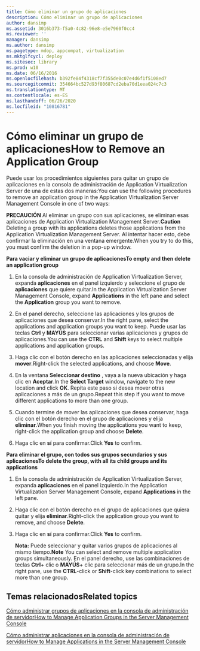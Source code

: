 ```yaml
---
title: Cómo eliminar un grupo de aplicaciones
description: Cómo eliminar un grupo de aplicaciones
author: dansimp
ms.assetid: 3016b373-f5a0-4c82-96e8-e5e7960f0cc4
ms.reviewer: ''
manager: dansimp
ms.author: dansimp
ms.pagetype: mdop, appcompat, virtualization
ms.mktglfcycl: deploy
ms.sitesec: library
ms.prod: w10
ms.date: 06/16/2016
ms.openlocfilehash: b392fe84f4318cf7f355de0c07e4d6f1f5108ed7
ms.sourcegitcommit: 354664bc527d93f80687cd2eba70d1eea024c7c3
ms.translationtype: MT
ms.contentlocale: es-ES
ms.lasthandoff: 06/26/2020
ms.locfileid: "10816781"
---
```

# <span data-ttu-id="64d8a-103">Cómo eliminar un grupo de aplicaciones</span><span class="sxs-lookup"><span data-stu-id="64d8a-103">How to Remove an Application Group</span></span>


<span data-ttu-id="64d8a-104">Puede usar los procedimientos siguientes para quitar un grupo de aplicaciones en la consola de administración de Application Virtualization Server de una de estas dos maneras:</span><span class="sxs-lookup"><span data-stu-id="64d8a-104">You can use the following procedures to remove an application group in the Application Virtualization Server Management Console in one of two ways:</span></span>

<span data-ttu-id="64d8a-105">**PRECAUCIÓN**  Al eliminar un grupo con sus aplicaciones, se eliminan esas aplicaciones de Application Virtualization Management Server.</span><span class="sxs-lookup"><span data-stu-id="64d8a-105">**Caution** Deleting a group with its applications deletes those applications from the Application Virtualization Management Server.</span></span> <span data-ttu-id="64d8a-106">Al intentar hacer esto, debe confirmar la eliminación en una ventana emergente.</span><span class="sxs-lookup"><span data-stu-id="64d8a-106">When you try to do this, you must confirm the deletion in a pop-up window.</span></span>

 

**<span data-ttu-id="64d8a-107">Para vaciar y eliminar un grupo de aplicaciones</span><span class="sxs-lookup"><span data-stu-id="64d8a-107">To empty and then delete an application group</span></span>**

1.  <span data-ttu-id="64d8a-108">En la consola de administración de Application Virtualization Server, expanda **aplicaciones** en el panel izquierdo y seleccione el grupo de **aplicaciones** que quiere quitar.</span><span class="sxs-lookup"><span data-stu-id="64d8a-108">In the Application Virtualization Server Management Console, expand **Applications** in the left pane and select the **Application** group you want to remove.</span></span>

2.  <span data-ttu-id="64d8a-109">En el panel derecho, seleccione las aplicaciones y los grupos de aplicaciones que desea conservar.</span><span class="sxs-lookup"><span data-stu-id="64d8a-109">In the right pane, select the applications and application groups you want to keep.</span></span> <span data-ttu-id="64d8a-110">Puede usar las teclas **Ctrl** y **MAYÚS** para seleccionar varias aplicaciones y grupos de aplicaciones.</span><span class="sxs-lookup"><span data-stu-id="64d8a-110">You can use the **CTRL** and **Shift** keys to select multiple applications and application groups.</span></span>

3.  <span data-ttu-id="64d8a-111">Haga clic con el botón derecho en las aplicaciones seleccionadas y elija **mover**.</span><span class="sxs-lookup"><span data-stu-id="64d8a-111">Right-click the selected applications, and choose **Move**.</span></span>

4.  <span data-ttu-id="64d8a-112">En la ventana **Seleccionar destino** , vaya a la nueva ubicación y haga clic en **Aceptar**.</span><span class="sxs-lookup"><span data-stu-id="64d8a-112">In the **Select Target** window, navigate to the new location and click **OK**.</span></span> <span data-ttu-id="64d8a-113">Repita este paso si desea mover otras aplicaciones a más de un grupo.</span><span class="sxs-lookup"><span data-stu-id="64d8a-113">Repeat this step if you want to move different applications to more than one group.</span></span>

5.  <span data-ttu-id="64d8a-114">Cuando termine de mover las aplicaciones que desea conservar, haga clic con el botón derecho en el grupo de aplicaciones y elija **eliminar**.</span><span class="sxs-lookup"><span data-stu-id="64d8a-114">When you finish moving the applications you want to keep, right-click the application group and choose **Delete**.</span></span>

6.  <span data-ttu-id="64d8a-115">Haga clic en **sí** para confirmar.</span><span class="sxs-lookup"><span data-stu-id="64d8a-115">Click **Yes** to confirm.</span></span>

**<span data-ttu-id="64d8a-116">Para eliminar el grupo, con todos sus grupos secundarios y sus aplicaciones</span><span class="sxs-lookup"><span data-stu-id="64d8a-116">To delete the group, with all its child groups and its applications</span></span>**

1.  <span data-ttu-id="64d8a-117">En la consola de administración de Application Virtualization Server, expanda **aplicaciones** en el panel izquierdo.</span><span class="sxs-lookup"><span data-stu-id="64d8a-117">In the Application Virtualization Server Management Console, expand **Applications** in the left pane.</span></span>

2.  <span data-ttu-id="64d8a-118">Haga clic con el botón derecho en el grupo de aplicaciones que quiera quitar y elija **eliminar**.</span><span class="sxs-lookup"><span data-stu-id="64d8a-118">Right-click the application group you want to remove, and choose **Delete**.</span></span>

3.  <span data-ttu-id="64d8a-119">Haga clic en **sí** para confirmar.</span><span class="sxs-lookup"><span data-stu-id="64d8a-119">Click **Yes** to confirm.</span></span>

    <span data-ttu-id="64d8a-120">**Nota:**  Puede seleccionar y quitar varios grupos de aplicaciones al mismo tiempo.</span><span class="sxs-lookup"><span data-stu-id="64d8a-120">**Note** You can select and remove multiple application groups simultaneously.</span></span> <span data-ttu-id="64d8a-121">En el panel derecho, use las combinaciones de teclas **Ctrl**+ clic o **MAYÚS**+ clic para seleccionar más de un grupo.</span><span class="sxs-lookup"><span data-stu-id="64d8a-121">In the right pane, use the **CTRL**-click or **Shift**-click key combinations to select more than one group.</span></span>

     

## <span data-ttu-id="64d8a-122">Temas relacionados</span><span class="sxs-lookup"><span data-stu-id="64d8a-122">Related topics</span></span>


[<span data-ttu-id="64d8a-123">Cómo administrar grupos de aplicaciones en la consola de administración de servidor</span><span class="sxs-lookup"><span data-stu-id="64d8a-123">How to Manage Application Groups in the Server Management Console</span></span>](how-to-manage-application-groups-in-the-server-management-console.md)

[<span data-ttu-id="64d8a-124">Cómo administrar aplicaciones en la consola de administración de servidor</span><span class="sxs-lookup"><span data-stu-id="64d8a-124">How to Manage Applications in the Server Management Console</span></span>](how-to-manage-applications-in-the-server-management-console.md)

 

 





